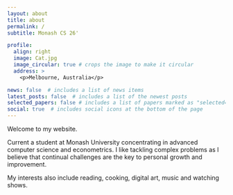 ```yaml
---
layout: about
title: about
permalink: /
subtitle: Monash CS 26'

profile:
  align: right
  image: Cat.jpg
  image_circular: true # crops the image to make it circular
  address: >
    <p>Melbourne, Australia</p>

news: false  # includes a list of news items
latest_posts: false  # includes a list of the newest posts
selected_papers: false # includes a list of papers marked as "selected={true}"
social: true  # includes social icons at the bottom of the page
---
```


Welcome to my website.

Current a student at Monash University concentrating in advanced computer science and econometrics. I like tackling complex problems as I believe that continual challenges are the key to personal growth and improvement.

My interests also include reading, cooking, digital art, music and watching shows. 
